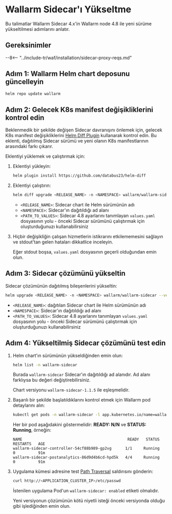 [ip-lists-docs]: ../user-guides/ip-lists/overview.md

# Wallarm Sidecar'ı Yükseltme

Bu talimatlar Wallarm Sidecar 4.x'in Wallarm node 4.8 ile yeni sürüme yükseltilmesi adımlarını anlatır.

## Gereksinimler

--8<-- "../include-tr/waf/installation/sidecar-proxy-reqs.md"

## Adım 1: Wallarm Helm chart deposunu güncelleyin

```bash
helm repo update wallarm
```

## Adım 2: Gelecek K8s manifest değişikliklerini kontrol edin

Beklenmedik bir şekilde değişen Sidecar davranışını önlemek için, gelecek K8s manifest değişikliklerini [Helm Diff Plugin](https://github.com/databus23/helm-diff) kullanarak kontrol edin. Bu eklenti, dağıtılmış Sidecar sürümü ve yeni olanın K8s manifestlarının arasındaki farkı çıkarır.

Eklentiyi yüklemek ve çalıştırmak için:

1. Eklentiyi yükleyin:

    ```bash
    helm plugin install https://github.com/databus23/helm-diff
    ```
2. Eklentiyi çalıştırın:

    ```bash
    helm diff upgrade <RELEASE_NAME> -n <NAMESPACE> wallarm/wallarm-sidecar --version 4.8.1 -f <PATH_TO_VALUES>
    ```

    * `<RELEASE_NAME>`: Sidecar chart ile Helm sürümünün adı
    * `<NAMESPACE>`: Sidecar'ın dağıtıldığı ad alanı
    * `<PATH_TO_VALUES>`: Sidecar 4.8 ayarlarını tanımlayan `values.yaml` dosyasının yolu - önceki Sidecar sürümünü çalıştırmak için oluşturduğunuzı kullanabilirsiniz
3. Hiçbir değişikliğin çalışan hizmetlerin istikrarını etkilememesini sağlayın ve stdout'tan gelen hataları dikkatlice inceleyin.

     Eğer stdout boşsa, `values.yaml` dosyasının geçerli olduğundan emin olun.

## Adım 3: Sidecar çözümünü yükseltin

Sidecar çözümünün dağıtılmış bileşenlerini yükseltin:

``` bash
helm upgrade <RELEASE_NAME> -n <NAMESPACE> wallarm/wallarm-sidecar --version 4.8.1 -f <PATH_TO_VALUES>
```

* `<RELEASE_NAME>`: dağıtılan Sidecar chart ile Helm sürümünün adı
* `<NAMESPACE>`: Sidecar'ın dağıtıldığı ad alanı
* `<PATH_TO_VALUES>`: Sidecar 4.8 ayarlarını tanımlayan `values.yaml` dosyasının yolu - önceki Sidecar sürümünü çalıştırmak için oluşturduğunuzı kullanabilirsiniz

## Adım 4: Yükseltilmiş Sidecar çözümünü test edin

1. Helm chart'ın sürümünün yükseldiğinden emin olun:

    ```bash
    helm list -n wallarm-sidecar
    ```

    Burada `wallarm-sidecar` Sidecar'ın dağıtıldığı ad alanıdır. Ad alanı farklıysa bu değeri değiştirebilirsiniz.

    Chart versiyonu `wallarm-sidecar-1.1.5` ile eşleşmelidir.
1. Başarılı bir şekilde başlatıldıklarını kontrol etmek için Wallarm pod detaylarını alın:

    ```bash
    kubectl get pods -n wallarm-sidecar -l app.kubernetes.io/name=wallarm-sidecar
    ```

    Her bir pod aşağıdakini göstermelidir: **READY: N/N** ve **STATUS: Running**, örneğin:

    ```
    NAME                                              READY   STATUS    RESTARTS   AGE
    wallarm-sidecar-controller-54cf88b989-gp2vg      1/1     Running   0          91m
    wallarm-sidecar-postanalytics-86d9d4b6cd-hpd5k   4/4     Running   0          91m
    ```
1. Uygulama kümesi adresine test [Path Traversal](../attacks-vulns-list.md#path-traversal) saldırısını gönderin:

    ```bash
    curl http://<APPLICATION_CLUSTER_IP>/etc/passwd
    ```

    İstenilen uygulama Pod'un `wallarm-sidecar: enabled` etiketi olmalıdır.

    Yeni versiyonun çözümünün kötü niyetli isteği önceki versiyonda olduğu gibi işlediğinden emin olun.